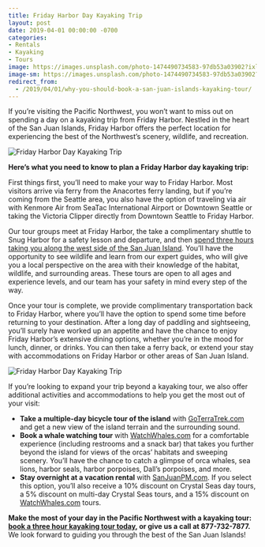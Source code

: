 ```yaml
---
title: Friday Harbor Day Kayaking Trip
layout: post
date: 2019-04-01 00:00:00 -0700
categories:
- Rentals
- Kayaking
- Tours
image: https://images.unsplash.com/photo-1474490734583-97db53a03902?ixlib=rb-1.2.1&ixid=eyJhcHBfaWQiOjEyMDd9&auto=format&fit=crop&w=1049&q=80
image-sm: https://images.unsplash.com/photo-1474490734583-97db53a03902?ixlib=rb-1.2.1&ixid=eyJhcHBfaWQiOjEyMDd9&auto=format&fit=crop&w=500&q=60
redirect_from:
  - /2019/04/01/why-you-should-book-a-san-juan-islands-kayaking-tour/
---
```

If you’re visiting the Pacific Northwest, you won’t want to miss out on spending a day on a kayaking trip from Friday Harbor. Nestled in the heart of the San Juan Islands, Friday Harbor offers the perfect location for experiencing the best of the Northwest’s scenery, wildlife, and recreation.

![Friday Harbor Day Kayaking Trip]({{site.baseurl}}/uploads/0019.jpg "Friday Harbor Day Kayaking Trip")

**Here’s what you need to know to plan a Friday Harbor day kayaking trip:**

First things first, you’ll need to make your way to Friday Harbor. Most visitors arrive via ferry from the Anacortes ferry landing, but if you’re coming from the Seattle area, you also have the option of traveling via air with Kenmore Air from SeaTac International Airport or Downtown Seattle or taking the Victoria Clipper directly from Downtown Seattle to Friday Harbor.

Our tour groups meet at Friday Harbor, the take a complimentary shuttle to Snug Harbor for a safety lesson and departure, and then [spend three hours taking you along the west side of the San Juan Island](https://www.crystalseas.com/cs-sj-tour-3hour.htm). You’ll have the opportunity to see wildlife and learn from our expert guides, who will give you a local perspective on the area with their knowledge of the habitat, wildlife, and surrounding areas. These tours are open to all ages and experience levels, and our team has your safety in mind every step of the way.

Once your tour is complete, we provide complimentary transportation back to Friday Harbor, where you’ll have the option to spend some time before returning to your destination. After a long day of paddling and sightseeing, you’ll surely have worked up an appetite and have the chance to enjoy Friday Harbor’s extensive dining options, whether you’re in the mood for lunch, dinner, or drinks. You can then take a ferry back, or extend your stay with accommodations on Friday Harbor or other areas of San Juan Island.

![Friday Harbor Day Kayaking Trip]({{site.baseurl}}/uploads/0030.jpg "Friday Harbor Day Kayaking Trip")

If you’re looking to expand your trip beyond a kayaking tour, we also offer additional activities and accommodations to help you get the most out of your visit:

* **Take a multiple-day bicycle tour of the island** with [GoTerraTrek.com](https://www.goterratrek.com/) and get a new view of the island terrain and the surrounding sound.
* **Book a whale watching tour** with [WatchWhales.com](https://www.watchwhales.com/) for a comfortable experience (including restrooms and a snack bar) that takes you further beyond the island for views of the orcas’ habitats and sweeping scenery. You’ll have the chance to catch a glimpse of orca whales, sea lions, harbor seals, harbor porpoises, Dall’s porpoises, and more.
* **Stay overnight at a vacation rental** with [SanJuanPM.com](https://www.sanjuanpm.com/). If you select this option, you’ll also receive a 10% discount on Crystal Seas day tours, a 5% discount on multi-day Crystal Seas tours, and a 15% discount on [WatchWhales.com](https://www.watchwhales.com/) tours.

**Make the most of your day in the Pacific Northwest with a kayaking tour:** [**book a three hour kayaking tour today**](https://www.crystalseas.com/cs-sj-tour-3hour.htm)**, or give us a call at 877-732-7877.** We look forward to guiding you through the best of the San Juan Islands!
